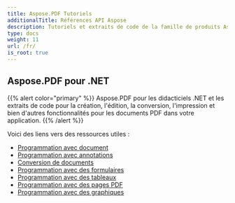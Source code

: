 ```yaml
---
title: Aspose.PDF Tutoriels
additionalTitle: Références API Aspose
description: Tutoriels et extraits de code de la famille de produits Aspose.PDF. Il comprend des didacticiels de base et avancés sur l'utilisation d'Aspose.PDF.
type: docs
weight: 11
url: /fr/
is_root: true
---
```


## Aspose.PDF pour .NET
{{% alert color="primary" %}}
Aspose.PDF pour les didacticiels .NET et les extraits de code pour la création, l'édition, la conversion, l'impression et bien d'autres fonctionnalités pour les documents PDF dans votre application. 
{{% /alert %}}

Voici des liens vers des ressources utiles :
- [Programmation avec document](./programming-with-document/)
- [Programmation avec annotations](./annotations/)  
- [Conversion de documents](./document-conversion/)
- [Programmation avec des formulaires](./programming-with-forms/)
- [Programmation avec des tableaux](./programming-with-tables/) 
- [Programmation avec des pages PDF](./programming-with-pdf-pages/)
- [Programmation avec des graphiques](./programming-with-graphs/)
 

